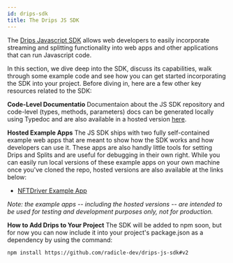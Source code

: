 ```yaml
---
id: drips-sdk
title: The Drips JS SDK
---
```


The [Drips Javascript SDK][sd] allows web developers to easily incorporate streaming and splitting functionality into
web apps and other applications that can run Javascript code.

In this section, we dive deep into the SDK, discuss its capabilities, walk through some
example code and see how you can get started incorporating the SDK into your project. Before diving in, here are a few other key resources related to the SDK:

**Code-Level Documentatio**
Documentaion about the JS SDK repository and code-level (types, methods, parameters) docs can be generated locally
using Typedoc and are also available in a hosted version [here][td].

**Hosted Example Apps**
The JS SDK ships with two fully self-contained example web apps that are meant to show how the SDK works and how
developers can use it. These apps are also handly little tools for setting Drips and Splits and are useful for debugging
in their own right. While you can easily run local versions of these example apps on your own machine once you've
cloned the repo, hosted versions are also available at the links below:

* [NFTDriver Example App][ne] 

*Note: the example apps -- including the hosted versions -- are intended to be used for testing and development purposes only, not for production.*

**How to Add Drips to Your Project**
The SDK will be added to npm soon, but for now you can now include it into your project's package.json as a dependency by using the command:

`npm install https://github.com/radicle-dev/drips-js-sdk#v2`

[td]: https://melodious-bombolone-ca37e0.netlify.app/
[sd]: https://github.com/radicle-dev/drips-js-sdk
[ne]: https://drips-js-sdk.vercel.app/

